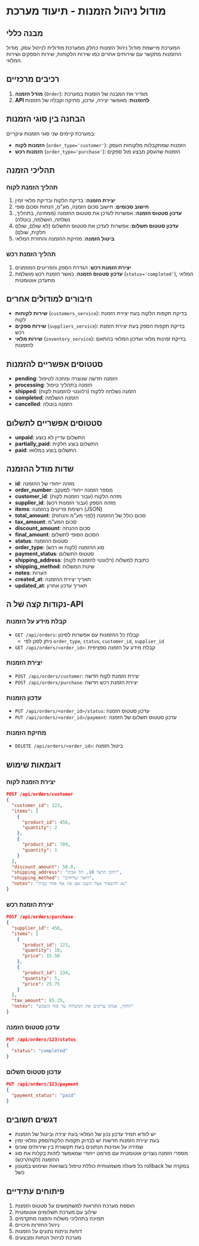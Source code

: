 # מודול ניהול הזמנות - תיעוד מערכת

## מבנה כללי
המערכת מיישמת מודול ניהול הזמנות כחלק ממערכת מודולית לניהול עסק. מודול ההזמנות מתקשר עם שירותים אחרים כמו שירות הלקוחות, שירות הספקים ושירות המלאי.

## רכיבים מרכזיים
1. **מודל הזמנה** (`Order`): מגדיר את המבנה של הזמנות במערכת
2. **API להזמנות**: מאפשר יצירה, עדכון, מחיקה וקבלה של הזמנות

## הבחנה בין סוגי הזמנות
במערכת קיימים שני סוגי הזמנות עיקריים:
- **הזמנות לקוח** (`order_type='customer'`): הזמנות שמתקבלות מלקוחות העסק
- **הזמנות רכש** (`order_type='purchase'`): הזמנות שהעסק מבצע מול ספקים

## תהליכי הזמנה

### תהליך הזמנת לקוח
1. **יצירת הזמנה**: בדיקת הלקוח ובדיקת מלאי זמין
2. **חישוב סכומים**: חישוב סכום הזמנה, מע"מ, הנחות וסכום סופי
3. **עדכון סטטוס הזמנה**: אפשרות לעדכן את סטטוס ההזמנה (ממתינה, בתהליך, נשלחה, הושלמה, בוטלה)
4. **עדכון סטטוס תשלום**: אפשרות לעדכן את סטטוס התשלום (לא שולם, שולם חלקית, שולם)
5. **ביטול הזמנה**: מחיקת ההזמנה והחזרת המלאי

### תהליך הזמנת רכש
1. **יצירת הזמנת רכש**: הגדרת הספק והפריטים המוזמנים
2. **עדכון סטטוס הזמנה**: כאשר הזמנת רכש מושלמת (`status='completed'`), המלאי מתעדכן אוטומטית

## חיבורים למודולים אחרים
- **שירות לקוחות** (`customers_service`): בדיקת תקפות הלקוח בעת יצירת הזמנת לקוח
- **שירות ספקים** (`suppliers_service`): בדיקת תקפות הספק בעת יצירת הזמנת רכש
- **שירות מלאי** (`inventory_service`): בדיקת זמינות מלאי ועדכון המלאי בהתאם להזמנות

## סטטוסים אפשריים להזמנות
- **pending**: הזמנה חדשה שנוצרה ומחכה לטיפול
- **processing**: הזמנה בתהליך טיפול
- **shipped**: הזמנה נשלחה ללקוח (רלוונטי להזמנות לקוח)
- **completed**: הזמנה הושלמה
- **cancelled**: הזמנה בוטלה

## סטטוסים אפשריים לתשלום
- **unpaid**: התשלום עדיין לא בוצע
- **partially_paid**: התשלום בוצע חלקית
- **paid**: התשלום בוצע במלואו

## שדות מודל ההזמנה
- **id**: מזהה ייחודי של ההזמנה
- **order_number**: מספר הזמנה ייחודי למעקב
- **customer_id**: מזהה הלקוח (עבור הזמנות לקוח)
- **supplier_id**: מזהה הספק (עבור הזמנות רכש)
- **items**: רשימת פריטים בהזמנה (JSON)
- **total_amount**: סכום כולל של ההזמנה (לפני מע"מ והנחות)
- **tax_amount**: סכום המע"מ
- **discount_amount**: סכום ההנחה
- **final_amount**: הסכום הסופי לתשלום
- **status**: סטטוס ההזמנה
- **order_type**: סוג ההזמנה (לקוח או רכש)
- **payment_status**: סטטוס התשלום
- **shipping_address**: כתובת למשלוח (רלוונטי להזמנות לקוח)
- **shipping_method**: שיטת המשלוח
- **notes**: הערות
- **created_at**: תאריך יצירת ההזמנה
- **updated_at**: תאריך עדכון אחרון

## נקודות קצה של ה-API

### קבלת מידע על הזמנות
- `GET /api/orders`: קבלת כל ההזמנות עם אפשרות לסינון
  - ניתן לסנן לפי `order_type`, `status`, `customer_id`, `supplier_id`
- `GET /api/orders/<order_id>`: קבלת מידע על הזמנה ספציפית

### יצירת הזמנות
- `POST /api/orders/customer`: יצירת הזמנת לקוח חדשה
- `POST /api/orders/purchase`: יצירת הזמנת רכש חדשה

### עדכון הזמנות
- `PUT /api/orders/<order_id>/status`: עדכון סטטוס הזמנה
- `PUT /api/orders/<order_id>/payment`: עדכון סטטוס תשלום של הזמנה

### מחיקת הזמנות
- `DELETE /api/orders/<order_id>`: ביטול הזמנה

## דוגמאות שימוש

### יצירת הזמנת לקוח
```json
POST /api/orders/customer
{
  "customer_id": 123,
  "items": [
    {
      "product_id": 456,
      "quantity": 2
    },
    {
      "product_id": 789,
      "quantity": 1
    }
  ],
  "discount_amount": 50.0,
  "shipping_address": "רחוב הרצל 10, תל אביב",
  "shipping_method": "דואר שליחים",
  "notes": "נא להשאיר אצל השכן אם אין אף אחד בבית"
}
```

### יצירת הזמנת רכש
```json
POST /api/orders/purchase
{
  "supplier_id": 456,
  "items": [
    {
      "product_id": 123,
      "quantity": 10,
      "price": 15.50
    },
    {
      "product_id": 234,
      "quantity": 5,
      "price": 25.75
    }
  ],
  "tax_amount": 85.25,
  "notes": "דחוף, אנחנו צריכים את המשלוח עד סוף השבוע"
}
```

### עדכון סטטוס הזמנה
```json
PUT /api/orders/123/status
{
  "status": "completed"
}
```

### עדכון סטטוס תשלום
```json
PUT /api/orders/123/payment
{
  "payment_status": "paid"
}
```

## דגשים חשובים
- יש לוודא תמיד עדכון נכון של המלאי בעת יצירה וביטול של הזמנות
- בעת יצירת הזמנות חדשות יש לבדוק תקפות הלקוח/ספק ומלאי זמין
- שמירה על אמינות הנתונים בעת תקשורת בין שירותים שונים
- מספרי הזמנה נוצרים אוטומטית עם פורמט ייחודי שמאפשר לזהות בקלות את סוג ההזמנה (לקוח/רכש)
- כל פעולה משמעותית כוללת טיפול בשגיאות ושימוש במנגנון rollback במקרה של כשל

## פיתוחים עתידיים
1. הוספת מערכת התראות למשתמשים על סטטוס הזמנות
2. שילוב עם מערכת תשלומים אוטומטית
3. תמיכה בתהליכי משלוח והפצה מתקדמים
4. ניהול החזרות וזיכויים
5. דוחות וניתוח נתונים על הזמנות
6. מערכת לניהול הנחות ומבצעים 